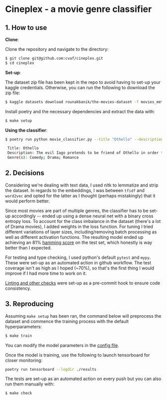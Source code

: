 # Cineplex - a movie genre classifier

## 1. How to use

**Clone**:

Clone the repository and navigate to the directory:
```bash
$ git clone git@github.com:cvaf/cineplex.git
$ cd cineplex
```

**Set-up**:

The dataset zip file has been kept in the repo to avoid having to set-up your kaggle credentials. Otherwise, you can run the following to download the zip file:
```bash
$ kaggle datasets download rounakbanik/the-movies-dataset -f movies_metadata.csv -p data/raw
```

Install poetry and the necessary dependencies and extract the data with:
```bash
$ make setup
```

**Using the classifier**:

```bash
$ poetry run python movie_classifier.py --title "Othello" --description "The evil Iago pretends to be friend of Othello in order to manipulate him to serve his own end in the film version of this Shakespeare classic."

 Title: Othello
 Description: The evil Iago pretends to be friend of Othello in order to manipulate him to serve his own end in the film version of this Shakespeare classic
 Genre(s): Comedy; Drama; Romance
```

## 2. Decisions

Considering we're dealing with text data, I used nltk to lemmatize and strip the dataset. In regards to the embeddings, I was between `tfidf` and `word2vec` and opted for the latter as I thought (perhaps mistakingly) that it would perform better.


Since most movies are part of multiple genres, the classifier has to be set-up accordingly -- ended up using a dense neural net with a binary cross entropy loss. To account for the class imbalance in the dataset (there's a lot of Drama movies), I added weights in the loss function. For tuning I tried different variations of layer sizes, including/removing batch processing as well as different activation functions. The resulting model ended up achieving an 81% [hamming score](https://en.wikipedia.org/wiki/Hamming_distance) on the test set, which honestly is way better than I expected.

For testing and type checking, I used python's default `pytest` and `mypy`. These were set-up as an automated action in github workflow. The test coverage isn't as high as I hoped (~70%), so that's the first thing I would improve if I had more time to work on it.

[Linting and other checks](.pre-commit-config.yaml) were set-up as a pre-commit hook to ensure code consistency.

## 3. Reproducing

Assuming `make setup` has been ran, the command below will preprocess the dataset and commence the training process with the default hyperparameters:

```bash
$ make train
```

You can modify the model parameters in the [config file](src/config.py).

Once the model is training, use the following to launch tensorboard for closer monitoring:
```bash
poetry run tensorboard --logdir ./results
```

The tests are set-up as an automated action on every push but you can also run them manually with:
```bash
$ make check
```
